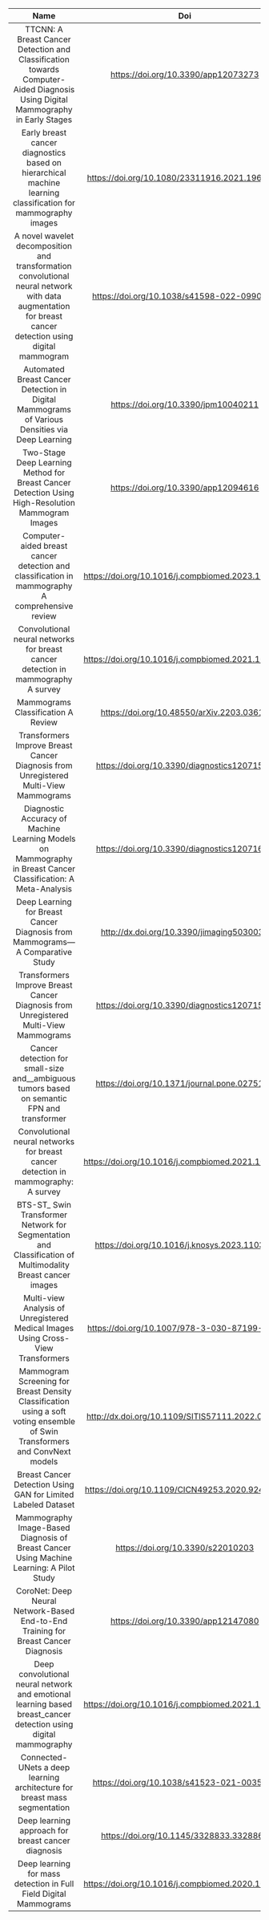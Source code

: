 |Name|Doi|ReaderName|
|:--:|:--:|:--:|
|TTCNN: A Breast Cancer Detection and Classification towards Computer-Aided Diagnosis Using Digital Mammography in Early Stages|https://doi.org/10.3390/app12073273|Mahdi Firouzbakht|
|Early breast cancer diagnostics based on hierarchical machine learning classification for mammography images|https://doi.org/10.1080/23311916.2021.1968324|Mahdi Firouzbakht|
|A novel wavelet decomposition and transformation convolutional neural network with data augmentation for breast cancer detection using digital mammogram|https://doi.org/10.1038/s41598-022-09905-3|Mahdi Firouzbakht|
|Automated Breast Cancer Detection in Digital Mammograms of Various Densities via Deep Learning|https://doi.org/10.3390/jpm10040211|Mahdi Firouzbakht|
|Two-Stage Deep Learning Method for Breast Cancer Detection Using High-Resolution Mammogram Images|https://doi.org/10.3390/app12094616|Mahdi Firouzbakht|
|Computer-aided breast cancer detection and classification in mammography A comprehensive review|https://doi.org/10.1016/j.compbiomed.2023.106554|Mahdi Niknejad|
|Convolutional neural networks for breast cancer detection in mammography A survey|https://doi.org/10.1016/j.compbiomed.2021.104248|Mahdi Niknejad|
|Mammograms Classification A Review|https://doi.org/10.48550/arXiv.2203.03618|Mahdi Niknejad|
|Transformers Improve Breast Cancer Diagnosis from Unregistered Multi-View Mammograms|https://doi.org/10.3390/diagnostics12071549|Mahdi Niknejad|
|Diagnostic Accuracy of Machine Learning Models on Mammography in Breast Cancer Classification: A Meta-Analysis|https://doi.org/10.3390/diagnostics12071643|Mahdi Firouzbakht|
|Deep Learning for Breast Cancer Diagnosis from Mammograms—A Comparative Study|http://dx.doi.org/10.3390/jimaging5030037|Mahdi Firouzbakht|
|Transformers Improve Breast Cancer Diagnosis from Unregistered Multi-View Mammograms|https://doi.org/10.3390/diagnostics12071549|Mahdi Firouzbakht|
|Cancer detection for small-size and__ambiguous tumors based on semantic FPN and transformer|https://doi.org/10.1371/journal.pone.0275194|Mahdi Firouzbakht|
|Convolutional neural networks for breast cancer detection in mammography: A survey|https://doi.org/10.1016/j.compbiomed.2021.104248|Mahdi Firouzbakht|
|BTS-ST_ Swin Transformer Network for Segmentation and Classification of Multimodality Breast cancer images | https://doi.org/10.1016/j.knosys.2023.110393|Mahdi Firouzbakht|
|Multi-view Analysis of Unregistered Medical Images Using Cross-View Transformers |https://doi.org/10.1007/978-3-030-87199-4_10|Mahdi Firouzbakht|
|Mammogram Screening for Breast Density Classification using a soft voting ensemble of Swin Transformers and ConvNext models|http://dx.doi.org/10.1109/SITIS57111.2022.00063|Mahdi Firouzbakht|
|Breast Cancer Detection Using GAN for Limited Labeled Dataset|https://doi.org/10.1109/CICN49253.2020.9242551|Mahdi Firouzbakht|
|Mammography Image-Based Diagnosis of Breast Cancer Using Machine Learning: A Pilot Study|https://doi.org/10.3390/s22010203|Mahdi Firouzbakht|
|CoroNet: Deep Neural Network-Based End-to-End Training for Breast Cancer Diagnosis|https://doi.org/10.3390/app12147080|Mahdi Niknejad|
|Deep convolutional neural network and emotional learning based breast_cancer detection using digital mammography|https://doi.org/10.1016/j.compbiomed.2021.104318|Mahdi Niknejad|
|Connected-UNets a deep learning architecture for breast mass segmentation|https://doi.org/10.1038/s41523-021-00358-x|Mahdi Niknejad|
|Deep learning approach for breast cancer diagnosis|https://doi.org/10.1145/3328833.3328867|Mahdi Niknejad|
|Deep learning for mass detection in Full Field Digital Mammograms|https://doi.org/10.1016/j.compbiomed.2020.103774|Mahdi Niknejad|





